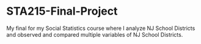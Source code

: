 # STA215-Final-Project
My final for my Social Statistics course where I analyze NJ School Districts and observed and compared multiple variables of NJ School Districts.
